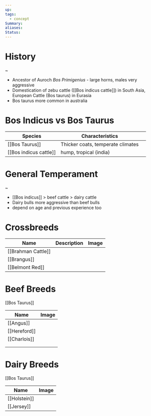 ```yaml
---
up: 
tags:
  - concept
Summary: 
aliases: 
Status:
---
```

# History
~
- Ancestor of Auroch *Bos Primigenius* - large horns, males very aggressive
- Domestication of zebu cattle ([[Bos indicus cattle]]) in South Asia, European Cattle (Bos taurus) in Eurasia
- Bos taurus more common in australia
<!--SR:!2025-03-13,3,250-->

# Bos Indicus vs Bos Taurus

| Species                | Characteristics                   |     |
| ---------------------- | --------------------------------- | --- |
| [[Bos Taurus]]         | Thicker coats, temperate climates |     |
| [[Bos indicus cattle]] | hump, tropical (india)            |     |

# General Temperament
~
- [[Bos indicus]] > beef cattle > dairy cattle
- Dairy bulls more aggressive than beef bulls
- depend on age and previous experience too
<!--SR:!2025-03-13,3,250-->

# Crossbreeds

| Name               | Description | Image |
| ------------------ | ----------- | ----- |
| [[Brahman Cattle]] |             |       |
| [[Brangus]]        |             |       |
| [[Belmont Red]]    |             |       |

# Beef Breeds
[[Bos Taurus]]

| Name         | Image |
| ------------ | ----- |
| [[Angus]]    |       |
| [[Hereford]] |       |
| [[Charlois]] |       |
|              |       |
|              |       |

# Dairy Breeds
[[Bos Taurus]]
<!--SR:!2025-03-11,1,230-->

| **Name**     | Image |
| ------------ | ----- |
| [[Holstein]] |       |
| [[Jersey]]   |       |
